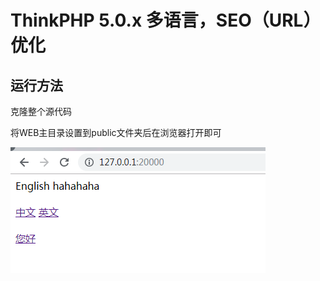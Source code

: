 ThinkPHP 5.0.x 多语言，SEO（URL）优化
===============

## 运行方法

克隆整个源代码

将WEB主目录设置到public文件夹后在浏览器打开即可

![image](https://github.com/zealotbinx/thinkphp-5.0.x-language-search-engine-optimization/raw/master/public/images/example.png)
